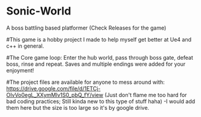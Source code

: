# Sonic-World
A boss battling based platformer (Check Releases for the game)

#This game is a hobby project I made to help myself get better at Ue4 and c++ in general.

#The Core game loop: Enter the hub world, pass through boss gate, defeat boss, rinse and repeat.
Saves and multiple endings were added for your enjoyment!

#The project files are available for anyone to mess around with: https://drive.google.com/file/d/1ETCj-OIvVo0egL_XXymMlv1S0_pbQ_fY/view
(Just don't flame me too hard for bad coding practices; Still kinda new to this type of stuff haha)
-I would add them here but the size is too large so it's by google drive.

